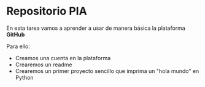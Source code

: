 <h1>Repositorio PIA</h1>
<p>En esta tarea vamos a aprender a usar de manera básica la plataforma <b>GitHub</b></p>
<p>Para ello:</p>
<ul>
  <li>Creamos una cuenta en la plataforma</li>
  <li>Crearemos un readme</li>
  <li>Crearemos un primer proyecto sencillo que imprima un "hola mundo" en Python</li>
</ul>
